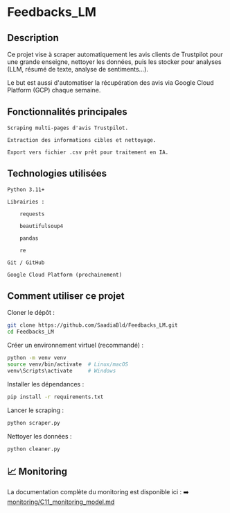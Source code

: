 # Feedbacks_LM

## Description

Ce projet vise à scraper automatiquement les avis clients de Trustpilot pour une grande enseigne, nettoyer les données, puis les stocker pour analyses (LLM, résumé de texte, analyse de sentiments...).

Le but est aussi d'automatiser la récupération des avis via Google Cloud Platform (GCP) chaque semaine.


## Fonctionnalités principales

    Scraping multi-pages d'avis Trustpilot.

    Extraction des informations cibles et nettoyage.

    Export vers fichier .csv prêt pour traitement en IA.


## Technologies utilisées

    Python 3.11+

    Librairies :

        requests

        beautifulsoup4

        pandas

        re

    Git / GitHub

    Google Cloud Platform (prochainement)

## Comment utiliser ce projet

Cloner le dépôt :
```bash
git clone https://github.com/SaadiaBld/Feedbacks_LM.git
cd Feedbacks_LM
```

Créer un environnement virtuel (recommandé) :
```bash
python -m venv venv
source venv/bin/activate  # Linux/macOS
venv\Scripts\activate     # Windows
```

Installer les dépendances :
```bash
pip install -r requirements.txt
```

Lancer le scraping :
```bash
python scraper.py
```

Nettoyer les données :
```bash
python cleaner.py
```

## 📈 Monitoring

La documentation complète du monitoring est disponible ici :
➡️ [monitoring/C11_monitoring_model.md](monitoring/C11_monitoring_model.md)